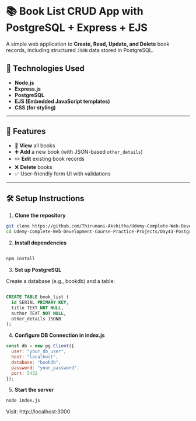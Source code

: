 # 📚 Book List CRUD App with PostgreSQL + Express + EJS

A simple web application to **Create, Read, Update, and Delete** book records, including structured `JSON` data stored in PostgreSQL.

## 🔧 Technologies Used

- **Node.js**
- **Express.js**
- **PostgreSQL**
- **EJS (Embedded JavaScript templates)**
- **CSS (for styling)**

---

## 🚀 Features

- 📄 **View** all books
- ➕ **Add** a new book (with JSON-based `other_details`)
- ✏️ **Edit** existing book records
- ❌ **Delete** books
- ✅ User-friendly form UI with validations


---

## 🛠️ Setup Instructions

1. **Clone the repository**

```bash
git clone https://github.com/Thirumani-Akshitha/Udemy-Complete-Web-Development-Course-Practice-Projects.git
cd Udemy-Complete-Web-Development-Course-Practice-Projects/Day43-Postgres\ CRUD
```
2. **Install dependencies**

```bash

npm install
```

3. **Set up PostgreSQL**

Create a database (e.g., bookdb) and a table:

```sql

CREATE TABLE book_list (
  id SERIAL PRIMARY KEY,
  title TEXT NOT NULL,
  author TEXT NOT NULL,
  other_details JSONB
);
```
4. **Configure DB Connection in index.js**

```js
const db = new pg.Client({
  user: "your_db_user",
  host: "localhost",
  database: "bookdb",
  password: "your_password",
  port: 5432
});
```
5. **Start the server**

```bash
node index.js
```
Visit: http://localhost:3000

